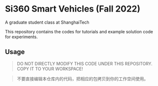 # Si360 Smart Vehicles (Fall 2022)

A graduate student class at ShanghaiTech

This repository contains the codes for tutorials and example solution code for experiments.


## Usage

> DO NOT DIRECTLY MODIFY THIS CODE UNDER THIS REPOSITORY. COPY IT TO YOUR WORKSPACE!

> 不要直接编辑本仓库内的代码，把相应的包拷贝到你的工作空间使用。

